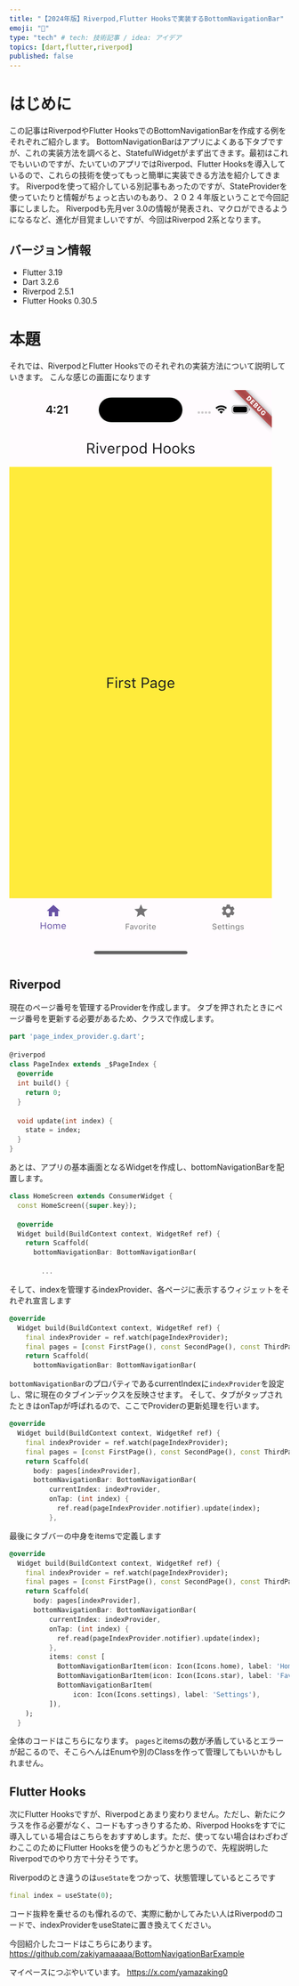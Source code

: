 ```yaml
---
title: "【2024年版】Riverpod,Flutter Hooksで実装するBottomNavigationBar"
emoji: "🔅"
type: "tech" # tech: 技術記事 / idea: アイデア
topics: [dart,flutter,riverpod]
published: false
---
```


# はじめに
この記事はRiverpodやFlutter HooksでのBottomNavigationBarを作成する例をそれぞれご紹介します。
BottomNavigationBarはアプリによくある下タブですが、これの実装方法を調べると、StatefulWidgetがまず出てきます。最初はこれでもいいのですが、たいていのアプリではRiverpod、Flutter Hooksを導入しているので、これらの技術を使ってもっと簡単に実装できる方法を紹介してきます。
Riverpodを使って紹介している別記事もあったのですが、StateProviderを使っていたりと情報がちょっと古いのもあり、２０２４年版ということで今回記事にしました。
Riverpodも先月ver 3.0の情報が発表され、マクロができるようになるなど、進化が目覚ましいですが、今回はRiverpod 2系となります。

## バージョン情報
* Flutter 3.19
* Dart 3.2.6
* Riverpod 2.5.1
* Flutter Hooks 0.30.5

# 本題
それでは、RiverpodとFlutter Hooksでのそれぞれの実装方法について説明していきます。
こんな感じの画面になります

![](/images/bottomnavigationbar/image1.png)


## Riverpod
現在のページ番号を管理するProviderを作成します。
タブを押されたときにページ番号を更新する必要があるため、クラスで作成します。

```dart:page_index_provider.dart
part 'page_index_provider.g.dart';

@riverpod
class PageIndex extends _$PageIndex {
  @override
  int build() {
    return 0;
  }

  void update(int index) {
    state = index;
  }
}
```

あとは、アプリの基本画面となるWidgetを作成し、bottomNavigationBarを配置します。


```dart
class HomeScreen extends ConsumerWidget {
  const HomeScreen({super.key});

  @override
  Widget build(BuildContext context, WidgetRef ref) {
    return Scaffold(
      bottomNavigationBar: BottomNavigationBar(
    
        ...
```
そして、indexを管理するindexProvider、各ページに表示するウィジェットをそれぞれ宣言します

```dart
@override
  Widget build(BuildContext context, WidgetRef ref) {
    final indexProvider = ref.watch(pageIndexProvider);
    final pages = [const FirstPage(), const SecondPage(), const ThirdPage()];
    return Scaffold(
      bottomNavigationBar: BottomNavigationBar(
```

`bottomNavigationBar`のプロパティであるcurrentIndexに`indexProvider`を設定し、常に現在のタブインデックスを反映させます。
そして、タブがタップされたときはonTapが呼ばれるので、ここでProviderの更新処理を行います。

```dart
@override
  Widget build(BuildContext context, WidgetRef ref) {
    final indexProvider = ref.watch(pageIndexProvider);
    final pages = [const FirstPage(), const SecondPage(), const ThirdPage()];
    return Scaffold(
      body: pages[indexProvider],
      bottomNavigationBar: BottomNavigationBar(
          currentIndex: indexProvider,
          onTap: (int index) {
            ref.read(pageIndexProvider.notifier).update(index);
          },
```

最後にタブバーの中身をitemsで定義します
```dart
@override
  Widget build(BuildContext context, WidgetRef ref) {
    final indexProvider = ref.watch(pageIndexProvider);
    final pages = [const FirstPage(), const SecondPage(), const ThirdPage()];
    return Scaffold(
      body: pages[indexProvider],
      bottomNavigationBar: BottomNavigationBar(
          currentIndex: indexProvider,
          onTap: (int index) {
            ref.read(pageIndexProvider.notifier).update(index);
          },
          items: const [
            BottomNavigationBarItem(icon: Icon(Icons.home), label: 'Home'),
            BottomNavigationBarItem(icon: Icon(Icons.star), label: 'Favorite'),
            BottomNavigationBarItem(
                icon: Icon(Icons.settings), label: 'Settings'),
          ]),
    );
  }
```

全体のコードはこちらになります。
`pages`とitemsの数が矛盾しているとエラーが起こるので、そこらへんはEnumや別のClassを作って管理してもいいかもしれません。

## Flutter Hooks
次にFlutter Hooksですが、Riverpodとあまり変わりません。ただし、新たにクラスを作る必要がなく、コードもすっきりするため、Riverpod Hooksをすでに導入している場合はこちらをおすすめします。ただ、使ってない場合はわざわざわここのためにFlutter Hooksを使うのもどうかと思うので、先程説明したRiverpodでのやり方で十分そうです。

Riverpodのとき違うのは`useState`をつかって、状態管理しているところです
```dart
final index = useState(0);
```

コード抜粋を乗せるのも憚れるので、実際に動かしてみたい人はRiverpodのコードで、indexProviderをuseStateに置き換えてください。

今回紹介したコードはこちらにあります。
https://github.com/zakiyamaaaaa/BottomNavigationBarExample

マイペースにつぶやいています。
https://x.com/yamazaking0


